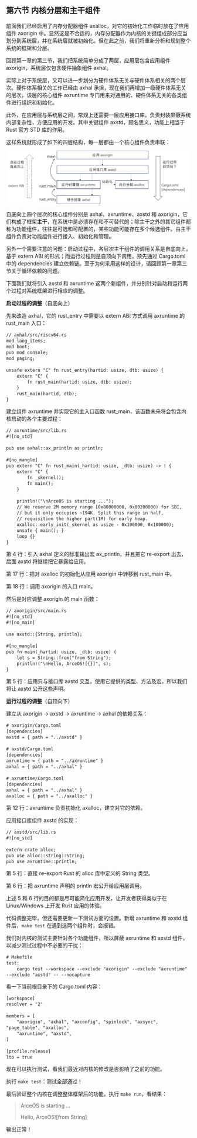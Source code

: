 ## 第六节 内核分层和主干组件



前面我们已经启用了内存分配器组件 axalloc，对它的初始化工作临时放在了应用组件 axorigin 中。显然这是不合适的，内存分配器作为内核的关键组成部分应当划分到系统层，并在系统层就被初始化。但在此之前，我们将重新分析和规划整个系统的框架和分层。

回顾第一章的第三节，我们把系统简单分成了两层，应用层包含应用组件 axorigin，系统层仅包含硬件抽象组件 axhal。

实际上对于系统层，又可以进一步划分为硬件体系无关与硬件体系相关的两个层次。硬件体系相关的工作已经由 axhal 承担，现在我们再增加一级硬件体系无关的层次，该层的核心组件 axruntime 专门用来对通用的、硬件体系无关的各类组件进行组织和初始化。

此外，在应用层与系统层之间，常规上还需要一层应用接口库，负责封装屏蔽系统内部复杂性，方便应用的开发。其中关键组件 axstd，顾名思义，功能上相当于 Rust 官方 STD 库的作用。

这样系统就形成了如下的四层结构，每一层都由一个核心组件负责串联：



<div style="text-align:center">
   <img src=".\img\主干组件层次.png" alt="主干组件层次" style="zoom:70%"/>
</div>



自底向上四个层次的核心组件分别是 axhal、axruntime、axstd 和 axorigin，它们构成了框架**主干**，在系统中是必须存在和不可替代的；除主干之外的其它组件都称为功能组件，往往是可选和可配置的，某些功能可能存在多个候选组件。由主干组件负责对功能组件进行接入、初始化和管理。

另外一个需要注意的问题：启动过程中，各层次主干组件的调用关系是自底向上，基于 extern ABI 的形式；而运行过程则是自顶向下调用，预先通过 Cargo.toml 中的 dependencies 建立依赖链。至于为何采用这样的设计，请回顾第一章第三节关于循环依赖的问题。

下面我们就将引入 axstd 和 axruntime 这两个新组件，并分别针对启动和运行两个过程对系统框架进行相应的调整。



**启动过程的调整**（自底向上）

先来改造 axhal，它的 rust_entry 中需要以 extern ABI 方式调用 axruntime 的 rust_main 入口：

```rust,editable
// axhal/src/riscv64.rs
mod lang_items;
mod boot;
pub mod console;
mod paging;

unsafe extern "C" fn rust_entry(hartid: usize, dtb: usize) {
    extern "C" {
        fn rust_main(hartid: usize, dtb: usize);
    }
    rust_main(hartid, dtb);
}
```

建立组件 axruntime 并实现它的主入口函数 rust_main，该函数未来将会包含内核启动的各个主要过程：

```rust,editable
// axruntime/src/lib.rs
#![no_std]

pub use axhal::ax_println as println;

#[no_mangle]
pub extern "C" fn rust_main(_hartid: usize, _dtb: usize) -> ! {
    extern "C" {
        fn _skernel();
        fn main();
    }

    println!("\nArceOS is starting ...");
    // We reserve 2M memory range [0x80000000, 0x80200000) for SBI,
    // but it only occupies ~194K. Split this range in half,
    // requisition the higher part(1M) for early heap.
    axalloc::early_init(_skernel as usize - 0x100000, 0x100000);
    unsafe { main(); }
    loop {}
}
```

第 4 行：引入 axhal 定义的标准输出宏 ax_println，并且把它 re-export 出去，后面 axstd 将继续把它暴露给应用。

第 17 行：把对 axalloc 的初始化从应用 axorigin 中转移到 rust_main 中。

第 18 行：调用 axorigin 的入口 main。

然后是对应调整 axorigin 的 main 函数：

```rust,editable
// axorigin/src/main.rs
#![no_std]
#![no_main]

use axstd::{String, println};

#[no_mangle]
pub fn main(_hartid: usize, _dtb: usize) {
    let s = String::from("from String");
    println!("\nHello, ArceOS![{}]", s);
}
```

第 5 行：应用只与接口库 axstd 交互，使用它提供的类型、方法及宏，所以我们将让 axstd 公开这些声明。



**运行过程的调整**（自顶向下）

建立从 axorigin -> axstd -> axruntime -> axhal 的依赖关系：

```toml,editable
# axorigin/Cargo.toml
[dependencies]
axstd = { path = "../axstd" }

# axstd/Cargo.toml
[dependencies]
axruntime = { path = "../axruntime" }
axhal = { path = "../axhal" }

# axruntime/Cargo.toml
[dependencies]
axhal = { path = "../axhal" }
axalloc = { path = "../axalloc" }
```

第 12 行：axruntime 负责初始化 axalloc，建立对它的依赖。



应用接口库组件 axstd 的实现：

```rust,editable
// axstd/src/lib.rs
#![no_std]

extern crate alloc;
pub use alloc::string::String;
pub use axruntime::println;
```

第 5 行：直接 re-export Rust 的 alloc 库中定义的 String 类型。

第 6 行：把 axruntime 声明的 println 宏公开给应用层调用。

上述 5 和 6 行的目的都是尽可能简化应用开发，让开发者获得类似于在 Linux/Windows 上开发 Rust 应用的体验。



代码调整完毕，但还需要更新一下测试方面的设置。新增 axruntime 和 axstd 组件后，`make test` 在遇到这两个组件时，会报错。

我们对内核的测试主要针对各个功能组件，所以屏蔽 axruntime 和 axstd 组件，以减少测试过程中不必要的干扰：

```makefile,editable
# Makefile
test:
	cargo test --workspace --exclude "axorigin" --exclude "axruntime" --exclude "axstd" -- --nocapture
```

看一下当前根目录下的 Cargo.toml 内容：

```toml,editable
[workspace]
resolver = "2"

members = [
    "axorigin", "axhal", "axconfig", "spinlock", "axsync", "page_table", "axalloc",
    "axruntime", "axstd",
]

[profile.release]
lto = true
```

现在可以执行测试，看我们最近对内核的修改是否影响了之前的功能。

执行 `make test`：测试全部通过！

最后验证整个内核在调整整体框架后的功能，执行 `make run`，看结果：

> ArceOS is starting ...
>
> Hello, ArceOS![from String]

输出正常！





<script src="https://utteranc.es/client.js"
        repo="OSLearning365/blog-issues"
        issue-term="pathname"
        theme="github-light"
        crossorigin="anonymous"
        async>
</script>
